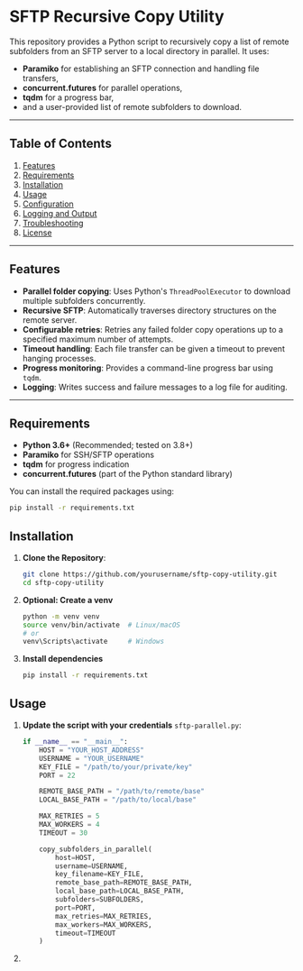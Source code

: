 # SFTP Recursive Copy Utility

This repository provides a Python script to recursively copy a list of remote subfolders from an SFTP server to a local directory in parallel. It uses:

- **Paramiko** for establishing an SFTP connection and handling file transfers,
- **concurrent.futures** for parallel operations,
- **tqdm** for a progress bar,
- and a user-provided list of remote subfolders to download.

---

## Table of Contents

1. [Features](#features)
2. [Requirements](#requirements)
3. [Installation](#installation)
4. [Usage](#usage)
5. [Configuration](#configuration)
6. [Logging and Output](#logging-and-output)
7. [Troubleshooting](#troubleshooting)
8. [License](#license)

---

## Features

- **Parallel folder copying**: Uses Python's `ThreadPoolExecutor` to download multiple subfolders concurrently.
- **Recursive SFTP**: Automatically traverses directory structures on the remote server.
- **Configurable retries**: Retries any failed folder copy operations up to a specified maximum number of attempts.
- **Timeout handling**: Each file transfer can be given a timeout to prevent hanging processes.
- **Progress monitoring**: Provides a command-line progress bar using `tqdm`.
- **Logging**: Writes success and failure messages to a log file for auditing.

---

## Requirements

- **Python 3.6+** (Recommended; tested on 3.8+)
- **Paramiko** for SSH/SFTP operations
- **tqdm** for progress indication
- **concurrent.futures** (part of the Python standard library)

You can install the required packages using:
```bash
pip install -r requirements.txt
```

## Installation

1. **Clone the Repository**:
    ```bash
    git clone https://github.com/yourusername/sftp-copy-utility.git
    cd sftp-copy-utility
    ```

2. **Optional: Create a venv**
    ```bash
    python -m venv venv
    source venv/bin/activate  # Linux/macOS
    # or
    venv\Scripts\activate     # Windows
    ```
3. **Install dependencies**
    ```bash
    pip install -r requirements.txt
    ```

## Usage

1. **Update the script with your credentials**
   `sftp-parallel.py`:
    ```python
    if __name__ == "__main__":
        HOST = "YOUR_HOST_ADDRESS"             
        USERNAME = "YOUR_USERNAME"             
        KEY_FILE = "/path/to/your/private/key" 
        PORT = 22                              
    
        REMOTE_BASE_PATH = "/path/to/remote/base"
        LOCAL_BASE_PATH = "/path/to/local/base"
    
        MAX_RETRIES = 5    
        MAX_WORKERS = 4    
        TIMEOUT = 30       
    
        copy_subfolders_in_parallel(
            host=HOST,
            username=USERNAME,
            key_filename=KEY_FILE,
            remote_base_path=REMOTE_BASE_PATH,
            local_base_path=LOCAL_BASE_PATH,
            subfolders=SUBFOLDERS,
            port=PORT,
            max_retries=MAX_RETRIES,
            max_workers=MAX_WORKERS,
            timeout=TIMEOUT
        )
    ```

3. 
